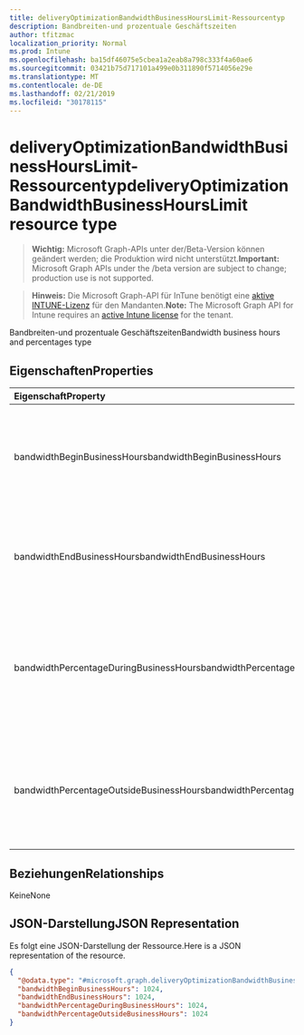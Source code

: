 ```yaml
---
title: deliveryOptimizationBandwidthBusinessHoursLimit-Ressourcentyp
description: Bandbreiten-und prozentuale Geschäftszeiten
author: tfitzmac
localization_priority: Normal
ms.prod: Intune
ms.openlocfilehash: ba15df46075e5cbea1a2eab8a798c333f4a60ae6
ms.sourcegitcommit: 03421b75d717101a499e0b311890f5714056e29e
ms.translationtype: MT
ms.contentlocale: de-DE
ms.lasthandoff: 02/21/2019
ms.locfileid: "30178115"
---
```

# <a name="deliveryoptimizationbandwidthbusinesshourslimit-resource-type"></a><span data-ttu-id="dffa9-103">deliveryOptimizationBandwidthBusinessHoursLimit-Ressourcentyp</span><span class="sxs-lookup"><span data-stu-id="dffa9-103">deliveryOptimizationBandwidthBusinessHoursLimit resource type</span></span>

> <span data-ttu-id="dffa9-104">**Wichtig:** Microsoft Graph-APIs unter der/Beta-Version können geändert werden; die Produktion wird nicht unterstützt.</span><span class="sxs-lookup"><span data-stu-id="dffa9-104">**Important:** Microsoft Graph APIs under the /beta version are subject to change; production use is not supported.</span></span>

> <span data-ttu-id="dffa9-105">**Hinweis:** Die Microsoft Graph-API für InTune benötigt eine [aktive INTUNE-Lizenz](https://go.microsoft.com/fwlink/?linkid=839381) für den Mandanten.</span><span class="sxs-lookup"><span data-stu-id="dffa9-105">**Note:** The Microsoft Graph API for Intune requires an [active Intune license](https://go.microsoft.com/fwlink/?linkid=839381) for the tenant.</span></span>

<span data-ttu-id="dffa9-106">Bandbreiten-und prozentuale Geschäftszeiten</span><span class="sxs-lookup"><span data-stu-id="dffa9-106">Bandwidth business hours and percentages type</span></span>

## <a name="properties"></a><span data-ttu-id="dffa9-107">Eigenschaften</span><span class="sxs-lookup"><span data-stu-id="dffa9-107">Properties</span></span>
|<span data-ttu-id="dffa9-108">Eigenschaft</span><span class="sxs-lookup"><span data-stu-id="dffa9-108">Property</span></span>|<span data-ttu-id="dffa9-109">Typ</span><span class="sxs-lookup"><span data-stu-id="dffa9-109">Type</span></span>|<span data-ttu-id="dffa9-110">Beschreibung</span><span class="sxs-lookup"><span data-stu-id="dffa9-110">Description</span></span>|
|:---|:---|:---|
|<span data-ttu-id="dffa9-111">bandwidthBeginBusinessHours</span><span class="sxs-lookup"><span data-stu-id="dffa9-111">bandwidthBeginBusinessHours</span></span>|<span data-ttu-id="dffa9-112">Int32</span><span class="sxs-lookup"><span data-stu-id="dffa9-112">Int32</span></span>|<span data-ttu-id="dffa9-113">Gibt den Beginn der Geschäftszeiten mit einer 24-Stunden-Uhr an (0-23).</span><span class="sxs-lookup"><span data-stu-id="dffa9-113">Specifies the beginning of business hours using a 24-hour clock (0-23).</span></span> <span data-ttu-id="dffa9-114">Gültige Werte 0 bis 23</span><span class="sxs-lookup"><span data-stu-id="dffa9-114">Valid values 0 to 23</span></span>|
|<span data-ttu-id="dffa9-115">bandwidthEndBusinessHours</span><span class="sxs-lookup"><span data-stu-id="dffa9-115">bandwidthEndBusinessHours</span></span>|<span data-ttu-id="dffa9-116">Int32</span><span class="sxs-lookup"><span data-stu-id="dffa9-116">Int32</span></span>|<span data-ttu-id="dffa9-117">Gibt das Ende der Geschäftszeiten in einem 24-Stunden-Format an (0-23).</span><span class="sxs-lookup"><span data-stu-id="dffa9-117">Specifies the end of business hours using a 24-hour clock (0-23).</span></span> <span data-ttu-id="dffa9-118">Gültige Werte 0 bis 23</span><span class="sxs-lookup"><span data-stu-id="dffa9-118">Valid values 0 to 23</span></span>|
|<span data-ttu-id="dffa9-119">bandwidthPercentageDuringBusinessHours</span><span class="sxs-lookup"><span data-stu-id="dffa9-119">bandwidthPercentageDuringBusinessHours</span></span>|<span data-ttu-id="dffa9-120">Int32</span><span class="sxs-lookup"><span data-stu-id="dffa9-120">Int32</span></span>|<span data-ttu-id="dffa9-121">Gibt den Prozentsatz der Bandbreite an, der während der Geschäftszeiten begrenzt werden soll (0-100).</span><span class="sxs-lookup"><span data-stu-id="dffa9-121">Specifies the percentage of bandwidth to limit during business hours (0-100).</span></span> <span data-ttu-id="dffa9-122">Gültige Werte: 0 bis 100.</span><span class="sxs-lookup"><span data-stu-id="dffa9-122">Valid values 0 to 100</span></span>|
|<span data-ttu-id="dffa9-123">bandwidthPercentageOutsideBusinessHours</span><span class="sxs-lookup"><span data-stu-id="dffa9-123">bandwidthPercentageOutsideBusinessHours</span></span>|<span data-ttu-id="dffa9-124">Int32</span><span class="sxs-lookup"><span data-stu-id="dffa9-124">Int32</span></span>|<span data-ttu-id="dffa9-125">Gibt den Prozentsatz der Bandbreite an, um die Geschäftszeiten für SIDs zu begrenzen (0-100).</span><span class="sxs-lookup"><span data-stu-id="dffa9-125">Specifies the percentage of bandwidth to limit outsidse business hours (0-100).</span></span> <span data-ttu-id="dffa9-126">Gültige Werte: 0 bis 100.</span><span class="sxs-lookup"><span data-stu-id="dffa9-126">Valid values 0 to 100</span></span>|

## <a name="relationships"></a><span data-ttu-id="dffa9-127">Beziehungen</span><span class="sxs-lookup"><span data-stu-id="dffa9-127">Relationships</span></span>
<span data-ttu-id="dffa9-128">Keine</span><span class="sxs-lookup"><span data-stu-id="dffa9-128">None</span></span>

## <a name="json-representation"></a><span data-ttu-id="dffa9-129">JSON-Darstellung</span><span class="sxs-lookup"><span data-stu-id="dffa9-129">JSON Representation</span></span>
<span data-ttu-id="dffa9-130">Es folgt eine JSON-Darstellung der Ressource.</span><span class="sxs-lookup"><span data-stu-id="dffa9-130">Here is a JSON representation of the resource.</span></span>
<!-- {
  "blockType": "resource",
  "@odata.type": "microsoft.graph.deliveryOptimizationBandwidthBusinessHoursLimit"
}
-->
``` json
{
  "@odata.type": "#microsoft.graph.deliveryOptimizationBandwidthBusinessHoursLimit",
  "bandwidthBeginBusinessHours": 1024,
  "bandwidthEndBusinessHours": 1024,
  "bandwidthPercentageDuringBusinessHours": 1024,
  "bandwidthPercentageOutsideBusinessHours": 1024
}
```




